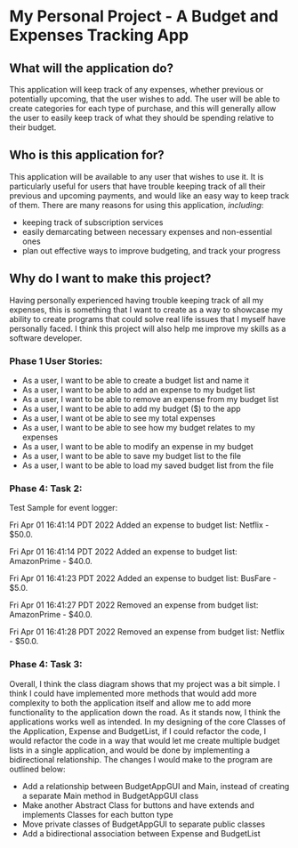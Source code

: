 # My Personal Project - A Budget and Expenses Tracking App

## What will the application do?
This application will keep track of any expenses, whether previous or potentially upcoming, that
the user wishes to add. The user will be able to create categories for each type of purchase, 
and this will generally allow the user to easily keep track of what they should be spending relative
to their budget. 

## Who is this application for?
This application will be available to any user that wishes to use it. It is particularly useful for
users that have trouble keeping track of all their previous and upcoming payments, and would like an 
easy way to keep track of them. 
There are many reasons for using this application, *including*:
- keeping track of subscription services
- easily demarcating between necessary expenses and non-essential ones
- plan out effective ways to improve budgeting, and track your progress

## Why do I want to make this project?
Having personally experienced having trouble keeping track of all my expenses, this is something that
I want to create as a way to showcase my ability to create programs that could solve real life issues
that I myself have personally faced. I think this project will also help me improve my skills as a 
software developer. 

### Phase 1 User Stories:
- As a user, I want to be able to create a budget list and name it
- As a user, I want to be able to add an expense to my budget list
- As a user, I want to be able to remove an expense from my budget list
- As a user, I want to be able to add my budget ($) to the app
- As a user, I want ot be able to see my total expenses
- As a user, I want to be able to see how my budget relates to my expenses
- As a user, I want to be able to modify an expense in my budget
- As a user, I want to be able to save my budget list to the file
- As a user, I want to be able to load my saved budget list from the file

### Phase 4: Task 2:
Test Sample for event logger:

Fri Apr 01 16:41:14 PDT 2022
Added an expense to budget list: Netflix - $50.0.

Fri Apr 01 16:41:14 PDT 2022
Added an expense to budget list: AmazonPrime - $40.0.

Fri Apr 01 16:41:23 PDT 2022
Added an expense to budget list: BusFare - $5.0.

Fri Apr 01 16:41:27 PDT 2022
Removed an expense from budget list: AmazonPrime - $40.0.

Fri Apr 01 16:41:28 PDT 2022
Removed an expense from budget list: Netflix - $50.0.

### Phase 4: Task 3:
Overall, I think the class diagram shows that my project was a bit simple. I think I could have implemented 
more methods that would add more complexity to both the application itself and allow me to add more 
functionality to the application down the road. As it stands now, I think the applications works well as intended.
In my designing of the core Classes of the Application, Expense and BudgetList, if I could refactor the code, I would
refactor the code in a way that would let me create multiple budget lists in a single application, and would be done
by implementing a bidirectional relationship. The changes I would make to the program are outlined below:

- Add a relationship between BudgetAppGUI and Main, instead of creating a separate Main method in BudgetAppGUI class
- Make another Abstract Class for buttons and have extends and implements Classes for each button type
- Move private classes of BudgetAppGUI to separate public classes
- Add a bidirectional association between Expense and BudgetList